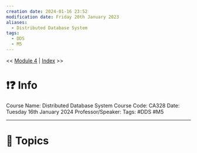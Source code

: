```yaml
---
creation date: 2024-01-16 23:52
modification date: Friday 20th January 2023
aliases:
  - Distributed Database System
tags:
  - DDS
  - M5
---
```


<< [Module 4](Sem_6/Distributed%20Database%20System/Notes/Module_4.md)  | [Index](Index.md) >>

# ❗❓ Info
Course Name: Distributed Database System
Course Code: CA328
Date: Tuesday 16th January 2024
Professor/Speaker: 
Tags: #DDS #M5

---
# 📃 Topics